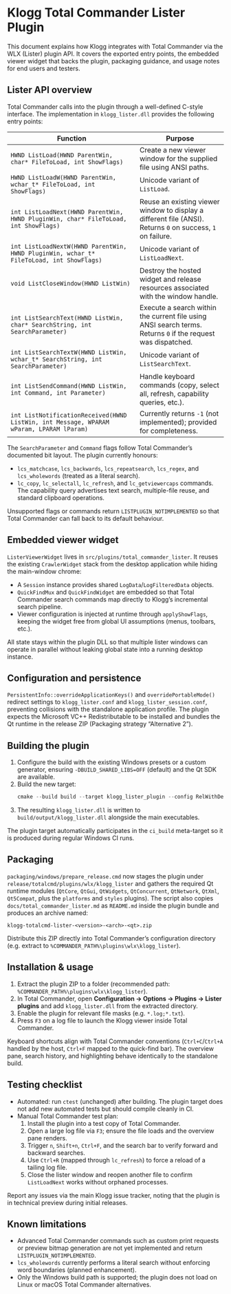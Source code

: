 # Klogg Total Commander Lister Plugin

This document explains how Klogg integrates with Total Commander via the WLX
(Lister) plugin API. It covers the exported entry points, the embedded viewer
widget that backs the plugin, packaging guidance, and usage notes for end users
and testers.

## Lister API overview

Total Commander calls into the plugin through a well-defined C-style interface.
The implementation in `klogg_lister.dll` provides the following entry points:

| Function | Purpose |
| --- | --- |
| `HWND ListLoad(HWND ParentWin, char* FileToLoad, int ShowFlags)` | Create a new viewer window for the supplied file using ANSI paths. |
| `HWND ListLoadW(HWND ParentWin, wchar_t* FileToLoad, int ShowFlags)` | Unicode variant of `ListLoad`. |
| `int ListLoadNext(HWND ParentWin, HWND PluginWin, char* FileToLoad, int ShowFlags)` | Reuse an existing viewer window to display a different file (ANSI). Returns `0` on success, `1` on failure. |
| `int ListLoadNextW(HWND ParentWin, HWND PluginWin, wchar_t* FileToLoad, int ShowFlags)` | Unicode variant of `ListLoadNext`. |
| `void ListCloseWindow(HWND ListWin)` | Destroy the hosted widget and release resources associated with the window handle. |
| `int ListSearchText(HWND ListWin, char* SearchString, int SearchParameter)` | Execute a search within the current file using ANSI search terms. Returns `0` if the request was dispatched. |
| `int ListSearchTextW(HWND ListWin, wchar_t* SearchString, int SearchParameter)` | Unicode variant of `ListSearchText`. |
| `int ListSendCommand(HWND ListWin, int Command, int Parameter)` | Handle keyboard commands (copy, select all, refresh, capability queries, etc.). |
| `int ListNotificationReceived(HWND ListWin, int Message, WPARAM wParam, LPARAM lParam)` | Currently returns `-1` (not implemented); provided for completeness. |

The `SearchParameter` and `Command` flags follow Total Commander’s documented
bit layout. The plugin currently honours:

* `lcs_matchcase`, `lcs_backwards`, `lcs_repeatsearch`, `lcs_regex`, and
  `lcs_wholewords` (treated as a literal search).
* `lc_copy`, `lc_selectall`, `lc_refresh`, and `lc_getviewercaps` commands. The
  capability query advertises text search, multiple-file reuse, and standard
  clipboard operations.

Unsupported flags or commands return `LISTPLUGIN_NOTIMPLEMENTED` so that Total
Commander can fall back to its default behaviour.

## Embedded viewer widget

`ListerViewerWidget` lives in `src/plugins/total_commander_lister`. It reuses the
existing `CrawlerWidget` stack from the desktop application while hiding the
main-window chrome:

* A `Session` instance provides shared `LogData`/`LogFilteredData` objects.
* `QuickFindMux` and `QuickFindWidget` are embedded so that Total Commander
  search commands map directly to Klogg’s incremental search pipeline.
* Viewer configuration is injected at runtime through `applyShowFlags`, keeping
  the widget free from global UI assumptions (menus, toolbars, etc.).

All state stays within the plugin DLL so that multiple lister windows can operate
in parallel without leaking global state into a running desktop instance.

## Configuration and persistence

`PersistentInfo::overrideApplicationKeys()` and `overridePortableMode()` redirect
settings to `klogg_lister.conf` and `klogg_lister_session.conf`, preventing
collisions with the standalone application profile. The plugin expects the
Microsoft VC++ Redistributable to be installed and bundles the Qt runtime in the
release ZIP (Packaging strategy “Alternative 2”).

## Building the plugin

1. Configure the build with the existing Windows presets or a custom generator,
   ensuring `-DBUILD_SHARED_LIBS=OFF` (default) and the Qt SDK are available.
2. Build the new target:
   ```powershell
   cmake --build build --target klogg_lister_plugin --config RelWithDebInfo
   ```
3. The resulting `klogg_lister.dll` is written to
   `build/output/klogg_lister.dll` alongside the main executables.

The plugin target automatically participates in the `ci_build` meta-target so it
is produced during regular Windows CI runs.

## Packaging

`packaging/windows/prepare_release.cmd` now stages the plugin under
`release/totalcmd/plugins/wlx/klogg_lister` and gathers the required Qt runtime
modules (`QtCore`, `QtGui`, `QtWidgets`, `QtConcurrent`, `QtNetwork`, `QtXml`,
`Qt5Compat`, plus the `platforms` and `styles` plugins). The script also copies
`docs/total_commander_lister.md` as `README.md` inside the plugin bundle and
produces an archive named:

```
klogg-totalcmd-lister-<version>-<arch>-<qt>.zip
```

Distribute this ZIP directly into Total Commander’s configuration directory
(e.g. extract to `%COMMANDER_PATH%\plugins\wlx\klogg_lister`).

## Installation & usage

1. Extract the plugin ZIP to a folder (recommended path:
   `%COMMANDER_PATH%\plugins\wlx\klogg_lister`).
2. In Total Commander, open **Configuration → Options → Plugins → Lister
   plugins** and add `klogg_lister.dll` from the extracted directory.
3. Enable the plugin for relevant file masks (e.g. `*.log;*.txt`).
4. Press `F3` on a log file to launch the Klogg viewer inside Total Commander.

Keyboard shortcuts align with Total Commander conventions (`Ctrl+C`/`Ctrl+A`
handled by the host, `Ctrl+F` mapped to the quick-find bar). The overview pane,
search history, and highlighting behave identically to the standalone build.

## Testing checklist

* Automated: run `ctest` (unchanged) after building. The plugin target does not
  add new automated tests but should compile cleanly in CI.
* Manual Total Commander test plan:
  1. Install the plugin into a test copy of Total Commander.
  2. Open a large log file via `F3`; ensure the file loads and the overview pane
     renders.
  3. Trigger `n`, `Shift+n`, `Ctrl+F`, and the search bar to verify forward and
     backward searches.
  4. Use `Ctrl+R` (mapped through `lc_refresh`) to force a reload of a tailing
     log file.
  5. Close the lister window and reopen another file to confirm `ListLoadNext`
     works without orphaned processes.

Report any issues via the main Klogg issue tracker, noting that the plugin is in
technical preview during initial releases.

## Known limitations

* Advanced Total Commander commands such as custom print requests or preview
  bitmap generation are not yet implemented and return
  `LISTPLUGIN_NOTIMPLEMENTED`.
* `lcs_wholewords` currently performs a literal search without enforcing word
  boundaries (planned enhancement).
* Only the Windows build path is supported; the plugin does not load on Linux
  or macOS Total Commander alternatives.

